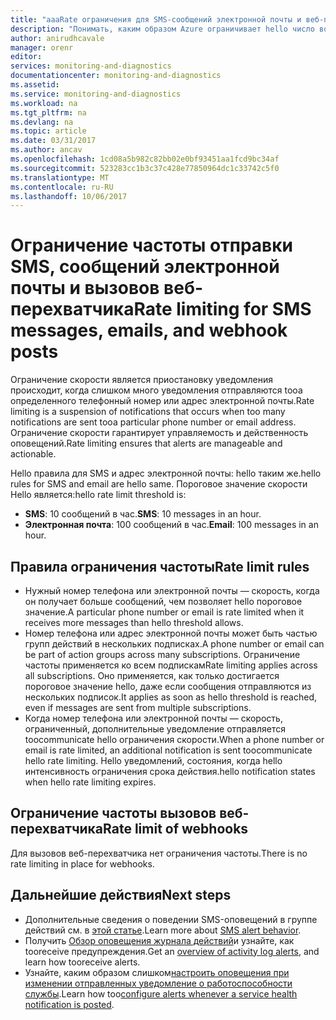```yaml
---
title: "aaaRate ограничения для SMS-сообщений электронной почты и веб-перехватчиков | Документы Microsoft"
description: "Понимать, каким образом Azure ограничивает hello число возможных SMS, электронную почту или веб-перехватчика уведомлений из группы действие."
author: anirudhcavale
manager: orenr
editor: 
services: monitoring-and-diagnostics
documentationcenter: monitoring-and-diagnostics
ms.assetid: 
ms.service: monitoring-and-diagnostics
ms.workload: na
ms.tgt_pltfrm: na
ms.devlang: na
ms.topic: article
ms.date: 03/31/2017
ms.author: ancav
ms.openlocfilehash: 1cd08a5b982c82bb02e0bf93451aa1fcd9bc34af
ms.sourcegitcommit: 523283cc1b3c37c428e77850964dc1c33742c5f0
ms.translationtype: MT
ms.contentlocale: ru-RU
ms.lasthandoff: 10/06/2017
---
```

# <a name="rate-limiting-for-sms-messages-emails-and-webhook-posts"></a><span data-ttu-id="80666-103">Ограничение частоты отправки SMS, сообщений электронной почты и вызовов веб-перехватчика</span><span class="sxs-lookup"><span data-stu-id="80666-103">Rate limiting for SMS messages, emails, and webhook posts</span></span>
<span data-ttu-id="80666-104">Ограничение скорости является приостановку уведомления происходит, когда слишком много уведомления отправляются tooa определенного телефонный номер или адрес электронной почты.</span><span class="sxs-lookup"><span data-stu-id="80666-104">Rate limiting is a suspension of notifications that occurs when too many notifications are sent tooa particular phone number or email address.</span></span> <span data-ttu-id="80666-105">Ограничение скорости гарантирует управляемость и действенность оповещений.</span><span class="sxs-lookup"><span data-stu-id="80666-105">Rate limiting ensures that alerts are manageable and actionable.</span></span>

<span data-ttu-id="80666-106">Hello правила для SMS и адрес электронной почты: hello таким же.</span><span class="sxs-lookup"><span data-stu-id="80666-106">hello rules for SMS and email are hello same.</span></span> <span data-ttu-id="80666-107">Пороговое значение скорости Hello является:</span><span class="sxs-lookup"><span data-stu-id="80666-107">hello rate limit threshold is:</span></span>

 - <span data-ttu-id="80666-108">**SMS**: 10 сообщений в час.</span><span class="sxs-lookup"><span data-stu-id="80666-108">**SMS**: 10 messages in an hour.</span></span>
 - <span data-ttu-id="80666-109">**Электронная почта**: 100 сообщений в час.</span><span class="sxs-lookup"><span data-stu-id="80666-109">**Email**: 100 messages in an hour.</span></span>

## <a name="rate-limit-rules"></a><span data-ttu-id="80666-110">Правила ограничения частоты</span><span class="sxs-lookup"><span data-stu-id="80666-110">Rate limit rules</span></span>
- <span data-ttu-id="80666-111">Нужный номер телефона или электронной почты — скорость, когда он получает больше сообщений, чем позволяет hello пороговое значение.</span><span class="sxs-lookup"><span data-stu-id="80666-111">A particular phone number or email is rate limited when it receives more messages than hello threshold allows.</span></span>
- <span data-ttu-id="80666-112">Номер телефона или адрес электронной почты может быть частью групп действий в нескольких подписках.</span><span class="sxs-lookup"><span data-stu-id="80666-112">A phone number or email can be part of action groups across many subscriptions.</span></span> <span data-ttu-id="80666-113">Ограничение частоты применяется ко всем подпискам</span><span class="sxs-lookup"><span data-stu-id="80666-113">Rate limiting applies across all subscriptions.</span></span> <span data-ttu-id="80666-114">Оно применяется, как только достигается пороговое значение hello, даже если сообщения отправляются из нескольких подписок.</span><span class="sxs-lookup"><span data-stu-id="80666-114">It applies as soon as hello threshold is reached, even if messages are sent from multiple subscriptions.</span></span>  
- <span data-ttu-id="80666-115">Когда номер телефона или электронной почты — скорость, ограниченный, дополнительные уведомление отправляется toocommunicate hello ограничения скорости.</span><span class="sxs-lookup"><span data-stu-id="80666-115">When a phone number or email is rate limited, an additional notification is sent toocommunicate hello rate limiting.</span></span> <span data-ttu-id="80666-116">Hello уведомлений, состояния, когда hello интенсивность ограничения срока действия.</span><span class="sxs-lookup"><span data-stu-id="80666-116">hello notification states when hello rate limiting expires.</span></span>

## <a name="rate-limit-of-webhooks"></a><span data-ttu-id="80666-117">Ограничение частоты вызовов веб-перехватчика</span><span class="sxs-lookup"><span data-stu-id="80666-117">Rate limit of webhooks</span></span> ##
<span data-ttu-id="80666-118">Для вызовов веб-перехватчика нет ограничения частоты.</span><span class="sxs-lookup"><span data-stu-id="80666-118">There is no rate limiting in place for webhooks.</span></span>

## <a name="next-steps"></a><span data-ttu-id="80666-119">Дальнейшие действия</span><span class="sxs-lookup"><span data-stu-id="80666-119">Next steps</span></span> ##
* <span data-ttu-id="80666-120">Дополнительные сведения о поведении SMS-оповещений в группе действий см. в [этой статье](monitoring-sms-alert-behavior.md).</span><span class="sxs-lookup"><span data-stu-id="80666-120">Learn more about [SMS alert behavior](monitoring-sms-alert-behavior.md).</span></span>
* <span data-ttu-id="80666-121">Получить [Обзор оповещения журнала действий](monitoring-overview-alerts.md)и узнайте, как tooreceive предупреждения.</span><span class="sxs-lookup"><span data-stu-id="80666-121">Get an [overview of activity log alerts](monitoring-overview-alerts.md), and learn how tooreceive alerts.</span></span>  
* <span data-ttu-id="80666-122">Узнайте, каким образом слишком[настроить оповещения при изменении отправленных уведомление о работоспособности службы](monitoring-activity-log-alerts-on-service-notifications.md).</span><span class="sxs-lookup"><span data-stu-id="80666-122">Learn how too[configure alerts whenever a service health notification is posted](monitoring-activity-log-alerts-on-service-notifications.md).</span></span>
